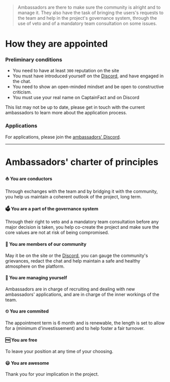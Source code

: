 > Ambassadors are there to make sure the community is alright and to manage it. 
> They also have the task of bringing the users's requests to the team and help 
> in the project's governance system, through the use of veto and of a mandatory 
> team consultation on some issues.

# How they are appointed

### Preliminary conditions

- You need to have at least `300` reputation on the site
- You must have introduced yourself on the [Discord](https://discord.gg/2Qd7hMz),
  and have engaged in the chat.
- You need to show an open-minded mindset and be open to constructive criticism.
- You must use your real name on CaptainFact and on Discord

This list may not be up to date, please get in touch with the current ambassadors
to learn more about the application process.

### Applications

For applications, please join the [ambassadors' Discord](https://discord.gg/gXhwS4m).

---

# Ambassadors' charter of principles

#### ⛵ You are conductors

Through exchanges with the team and by bridging it with the community, you
help us maintain a coherent outlook of the project, long term.

#### 🗳️ You are a part of the governance system

Through their right to veto and a mandatory team consultation before any major
decision is taken, you help co-create the project and make sure the core values
are not at risk of being compromised.

#### 👥 You are members of our community

May it be on the site or the [Discord](https://discord.gg/2Qd7hMz), you
can gauge the community's grievances, redact the chat and help maintain
a safe and healthy atmosphere on the platform.

#### 🔁 You are managing yourself

Ambassadors are in charge of recruiting and dealing with new ambassadors'
applications, and are in charge of the inner workings of the team.

#### ⏲‍ You are commited

The appointment term is 6 month and is renewable, the length is set to allow
for a (minimum d'investissement) and to help foster a fair turnover.

#### 🆓‍ You are free

To leave your position at any time of your choosing.

#### 😃‍ You are awesome

Thank you for your implication in the project.
